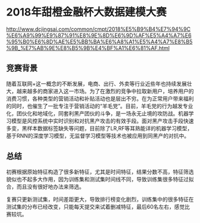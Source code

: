# 2018年甜橙金融杯大数据建模大赛

http://www.dcjingsai.com/common/cmpt/2018%E5%B9%B4%E7%94%9C%E6%A9%99%E9%87%91%E8%9E%8D%E6%9D%AF%E5%A4%A7%E6%95%B0%E6%8D%AE%E5%BB%BA%E6%A8%A1%E5%A4%A7%E8%B5%9B_%E7%AB%9E%E8%B5%9B%E4%BF%A1%E6%81%AF.html

## 竞赛背景

随着互联网+这一概念的不断发展，电商、出行、外卖等行业近些年也持续发展壮大，越来越多的商家进入这一市场。为了在激烈的竞争中拉取新用户，培养用户的消费习惯，各种类型的营销活动和补贴活动也是层出不穷。在为正常用户带来福利的同时，也催生了一批专注于营销活动的“羊毛党”。目前，羊毛党的行为越发专业化，团伙化和地域化，同套利黑产团伙的斗争，是一场永无止境的攻防战。机器学习模型是风控系统中实时识别和对抗黑产攻击的有效手段。面对黑产攻击手段快速多变，黑样本数据标签缺失等问题，目前除了LR,RF等耳熟能详的机器学习模型，基于RNN的深度学习模型，无监督学习模型等技术也被应用到同黑产的对抗中。



## 总结

初赛根据原始特征构造了很多新特征，尤其是时间特征，结果分数不高，特征筛选貌似也不起多大作用，因为训练集和测试集时间线不同，导致训练集很多特征过拟合，而且没有很好地办法来筛选。

复赛只更新测试集，时间差距更大，导致排行榜变化剧烈，训练集中的很多特征在测试集的分布已经改变，只能每天提交来试着删减特征，最后60名左右，感觉比赛较坑。

